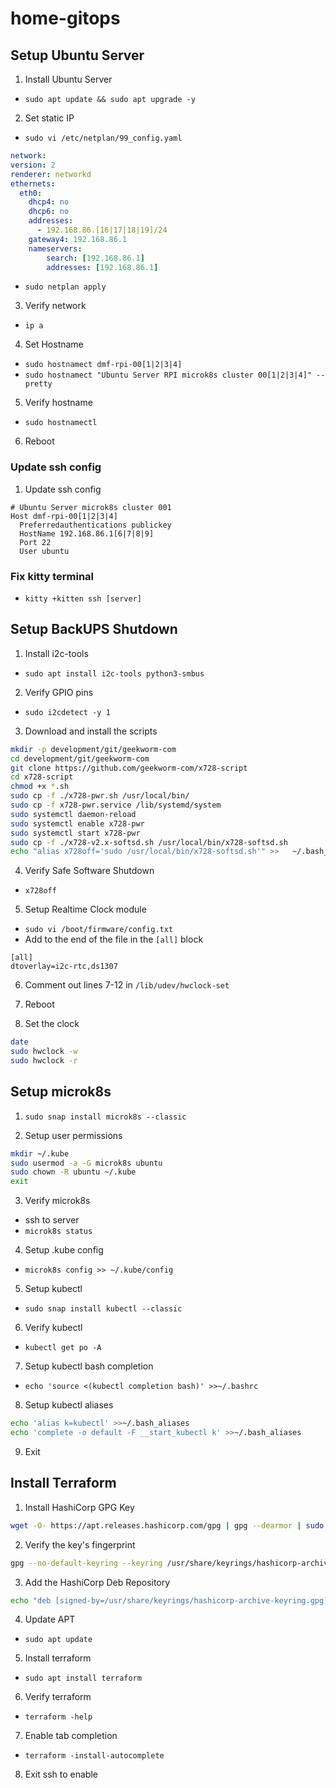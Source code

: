 # home-gitops

## Setup Ubuntu Server

1. Install Ubuntu Server
  
  * `sudo apt update && sudo apt upgrade -y`

2. Set static IP

  * `sudo vi /etc/netplan/99_config.yaml`

  ```yaml
  network:
  version: 2
  renderer: networkd
  ethernets:
    eth0:
      dhcp4: no
      dhcp6: no
      addresses:
        - 192.168.86.[16|17|18|19]/24
      gateway4: 192.168.86.1
      nameservers:
          search: [192.168.86.1]
          addresses: [192.168.86.1]
  ```
  
  * `sudo netplan apply`
  
3. Verify network
  
  * `ip a`

4. Set Hostname

  * `sudo hostnamect dmf-rpi-00[1|2|3|4]`
  * `sudo hostnamect "Ubuntu Server RPI microk8s cluster 00[1|2|3|4]" --pretty`

5. Verify hostname
  
  * `sudo hostnamectl`

6. Reboot

### Update ssh config

1. Update ssh config

  ```
  # Ubuntu Server microk8s cluster 001 
  Host dmf-rpi-00[1|2|3|4]
    Preferredauthentications publickey
    HostName 192.168.86.1[6|7|8|9]
    Port 22
    User ubuntu
  ```

### Fix kitty terminal

* `kitty +kitten ssh [server]`

## Setup BackUPS Shutdown

1. Install i2c-tools

  * `sudo apt install i2c-tools python3-smbus`

2. Verify GPIO pins

  * `sudo i2cdetect -y 1`

3. Download and install the scripts

  ```bash
  mkdir -p development/git/geekworm-com
  cd development/git/geekworm-com
  git clone https://github.com/geekworm-com/x728-script
  cd x728-script
  chmod +x *.sh
  sudo cp -f ./x728-pwr.sh /usr/local/bin/
  sudo cp -f x728-pwr.service /lib/systemd/system
  sudo systemctl daemon-reload
  sudo systemctl enable x728-pwr
  sudo systemctl start x728-pwr
  sudo cp -f ./x728-v2.x-softsd.sh /usr/local/bin/x728-softsd.sh
  echo "alias x728off='sudo /usr/local/bin/x728-softsd.sh'" >>   ~/.bash_aliases
  ```

4. Verify Safe Software Shutdown

  * `x728off`

5. Setup Realtime Clock module

  * `sudo vi /boot/firmware/config.txt`
  * Add to the end of the file in the `[all]` block

  ```properties
  [all]
  dtoverlay=i2c-rtc,ds1307
  ```

6. Comment out lines 7-12 in `/lib/udev/hwclock-set`

7. Reboot

8. Set the clock

  ```bash
  date
  sudo hwclock -w
  sudo hwclock -r
  ```

## Setup microk8s

1. `sudo snap install microk8s --classic`

2. Setup user permissions

  ```bash
  mkdir ~/.kube
  sudo usermod -a -G microk8s ubuntu
  sudo chown -R ubuntu ~/.kube
  exit
  ```

3. Verify microk8s

  * ssh to server
  * `microk8s status`

4. Setup .kube config

  * `microk8s config >> ~/.kube/config`

5. Setup kubectl

  * `sudo snap install kubectl --classic`

6. Verify kubectl

  * `kubectl get po -A`

7. Setup kubectl bash completion

  * `echo 'source <(kubectl completion bash)' >>~/.bashrc`

8. Setup kubectl aliases

  ```bash
  echo 'alias k=kubectl' >>~/.bash_aliases
  echo 'complete -o default -F __start_kubectl k' >>~/.bash_aliases
  ```
9. Exit

## Install Terraform

1. Install HashiCorp GPG Key

  ```bash
  wget -O- https://apt.releases.hashicorp.com/gpg | gpg --dearmor | sudo tee /usr/share/keyrings/hashicorp-archive-keyring.gpg
  ```

2. Verify the key's fingerprint

  ```bash
  gpg --no-default-keyring --keyring /usr/share/keyrings/hashicorp-archive-keyring.gpg --fingerprint
  ```

3. Add the HashiCorp Deb Repository

  ```bash
  echo "deb [signed-by=/usr/share/keyrings/hashicorp-archive-keyring.gpg] https://apt.releases.hashicorp.com $(lsb_release -cs) main" | sudo tee /etc/apt/sources.list.d/hashicorp.list
  ```

4. Update APT

  * `sudo apt update`

5. Install terraform

  * `sudo apt install terraform`

6. Verify terraform

  * `terraform -help`

7. Enable tab completion

  * `terraform -install-autocomplete`

8. Exit ssh to enable